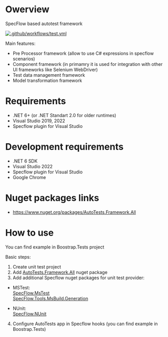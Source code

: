 # Owerview

SpecFlow based autotest framework

[![.github/workflows/test.yml](https://github.com/Romfos/AutoTests.Framework/actions/workflows/test.yml/badge.svg)](https://github.com/Romfos/AutoTests.Framework/actions/workflows/test.yml)

Main features:
- Pre Processor framework (allow to use C# expressions in specflow scenarios)
- Component framework (in primamry it is used for integration with other UI frameworks like Selenium WebDriver)
- Test data management framework
- Model transformation framework

# Requirements
- .NET 6+ (or .NET Standart 2.0  for older runtimes)
- Visual Studio 2019, 2022
- Specflow plugin for Visual Studio

# Development requirements
- .NET 6 SDK
- Visual Studio 2022
- Specflow plugin for Visual Studio
- Google Chrome

# Nuget packages links  
- https://www.nuget.org/packages/AutoTests.Framework.All

# How to use
You can find example in Boostrap.Tests project  

Basic steps:
1) Create unit test project
2) Add [AutoTests.Framework.All](https://www.nuget.org/packages/AutoTests.Framework.All) nuget package
3) Add additional Specflow nuget packages for unit test provider:

 - MSTest:  
   [SpecFlow.MsTest](https://www.nuget.org/packages/SpecFlow.MsTest)  
   [SpecFlow.Tools.MsBuild.Generation](https://www.nuget.org/packages/SpecFlow.Tools.MsBuild.Generation)

 - NUnit:  
   [SpecFlow.NUnit](https://www.nuget.org/packages/SpecFlow.NUnit)
4) Configure AutoTests app in Specflow hooks (you can find example in Boostrap.Tests)

